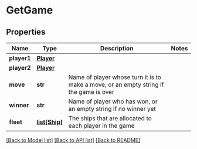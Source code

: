 # GetGame

## Properties
Name | Type | Description | Notes
------------ | ------------- | ------------- | -------------
**player1** | [**Player**](Player.md) |  | 
**player2** | [**Player**](Player.md) |  | 
**move** | **str** | Name of player whose turn it is to make a move, or an empty string if the game is over | 
**winner** | **str** | Name of player who has won, or an empty string if no winner yet | 
**fleet** | [**list[Ship]**](Ship.md) | The ships that are allocated to each player in the game | 

[[Back to Model list]](../README.md#documentation-for-models) [[Back to API list]](../README.md#documentation-for-api-endpoints) [[Back to README]](../README.md)


